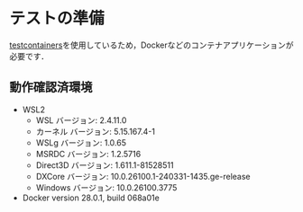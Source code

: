 ﻿# テストの準備
[testcontainers](https://testcontainers.com/)を使用しているため，Dockerなどのコンテナアプリケーションが必要です．

## 動作確認済環境
- WSL2
  - WSL バージョン: 2.4.11.0
  - カーネル バージョン: 5.15.167.4-1
  - WSLg バージョン: 1.0.65
  - MSRDC バージョン: 1.2.5716
  - Direct3D バージョン: 1.611.1-81528511
  - DXCore バージョン: 10.0.26100.1-240331-1435.ge-release
  - Windows バージョン: 10.0.26100.3775
- Docker version 28.0.1, build 068a01e
